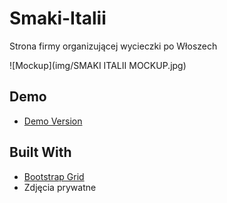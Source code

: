 # Smaki-Italii
Strona firmy organizującej wycieczki po Włoszech


![Mockup](img/SMAKI ITALII MOCKUP.jpg)

## Demo
* [Demo Version](https://karczynskijakub.github.io/Eliza-Karczynska-strona/)

## Built With

* [Bootstrap Grid](https://getbootstrap.com/docs/3.4/customize/)
* Zdjęcia prywatne


